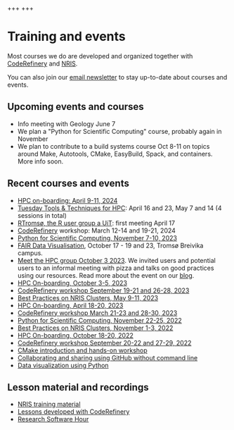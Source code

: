 +++
+++

# Training and events

Most courses we do are developed and organized together with
[CodeRefinery](https://coderefinery.org/) and
[NRIS](https://documentation.sigma2.no/).

You can also join our [email newsletter](@/contact.md) to stay up-to-date about
courses and events.


## Upcoming events and courses

- Info meeting with Geology June 7
- We plan a "Python for Scientific Computing" course, probably again in November
- We plan to contribute to a build systems course Oct 8-11 on topics around Make, Autotools, CMake, EasyBuild, Spack, and containers. More info soon.


## Recent courses and events

- [HPC on-boarding: April 9-11, 2024](https://documentation.sigma2.no/training/events/2024-04-hpc-on-boarding.html)
- [Tuesday Tools & Techniques for HPC](https://scicomp.aalto.fi/training/scip/ttt4hpc-2024/): April 16 and 23, May 7 and 14 (4 sessions in total)
- [RTromsø, the R user group a UiT](https://uit-no.github.io/rtromso/): first meeting April 17
- [CodeRefinery](https://coderefinery.org/) workshop: March 12-14 and 19-21, 2024
- [Python for Scientific Computing, November 7-10, 2023](https://aaltoscicomp.github.io/python-for-scicomp/)
- [FAIR Data Visualisation](https://uit.no/tavla/artikkel/823818/fair_data_visualisation), October 17 - 19 and 23, Tromsø Breivika campus.
- [Meet the HPC group October 3 2023](@/events/outreach2023.md). We invited users and potential users to an informal meeting with pizza and talks on good practices using our resources. Read more about the event on our [blog](@/blog/2023-outreach-event.md).
- [HPC On-boarding, October 3-5, 2023](https://documentation.sigma2.no/training/events/2023-10-hpc-on-boarding.html)
- [CodeRefinery workshop September 19-21 and 26-28, 2023](https://coderefinery.github.io/2023-09-19-workshop/)
- [Best Practices on NRIS Clusters, May 9-11, 2023](https://documentation.sigma2.no/training/events/2023-05-best-practices-on-NRIS-clusters.html)
- [HPC On-boarding, April 18-20, 2023](https://documentation.sigma2.no/training/events/2023-04-hpc-on-boarding.html)
- [CodeRefinery workshop March 21-23 and 28-30, 2023](https://coderefinery.org/workshops/upcoming/)
- [Python for Scientific Computing, November 22-25, 2022](https://scicomp.aalto.fi/training/scip/python-for-scicomp-2022/)
- [Best Practices on NRIS Clusters, November 1-3, 2022](https://documentation.sigma2.no/training/events.html)
- [HPC On-boarding, October 18-20, 2022](https://documentation.sigma2.no/training/events.html)
- [CodeRefinery workshop September 20-22 and 27-29, 2022](https://coderefinery.github.io/2022-09-20-workshop/)
- [CMake introduction and hands-on workshop](https://coderefinery.github.io/cmake-workshop/)
- [Collaborating and sharing using GitHub without command line](https://coderefinery.github.io/github-without-command-line/)
- [Data visualization using Python](https://coderefinery.github.io/data-visualization-python/)


## Lesson material and recordings

- [NRIS training material](https://documentation.sigma2.no/training/material.html)
- [Lessons developed with CodeRefinery](https://coderefinery.org/lessons/)
- [Research Software Hour](https://researchsoftwarehour.github.io/)
